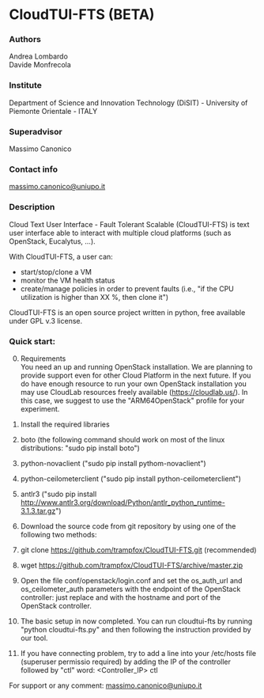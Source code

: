 # CloudTUI-FTS (BETA)

### Authors
Andrea Lombardo<br/>
Davide Monfrecola

### Institute
Department of Science and Innovation Technology (DiSIT) - University of Piemonte Orientale - ITALY

### Superadvisor
Massimo Canonico

### Contact info
massimo.canonico@uniupo.it

### Description
Cloud Text User Interface - Fault Tolerant Scalable (CloudTUI-FTS)
is text user interface able to interact with multiple
cloud platforms (such as OpenStack, Eucalytus, ...).

With CloudTUI-FTS, a user can:
- start/stop/clone a VM
- monitor the VM health status
- create/manage policies in order to prevent faults (i.e.,
"if the CPU utilization is higher than XX %, then clone it")

CloudTUI-FTS is an open source project written in python,
free available under GPL v.3 license.

### Quick start:

0. Requirements  
	You need an up and running OpenStack installation. We are planning
	to provide support even for other Cloud Platform in the next future.
	If you do have enough resource to run your own OpenStack installation
	you may use CloudLab resources freely available (https://cloudlab.us/).
	In this case, we suggest to use the "ARM64OpenStack" profile for your
	experiment.
1. Install the required libraries
  1. boto (the following command should work on most 
			of the linux distributions:
	 		"sudo pip install boto")
  2. python-novaclient ("sudo pip install pythom-novaclient")
  3. python-ceilometerclient ("sudo pip install python-ceilometerclient")
  4. antlr3 ("sudo pip install http://www.antlr3.org/download/Python/antlr_python_runtime-3.1.3.tar.gz")

2. Download the source code from git repository by using one of the following two methods:
  1. git clone https://github.com/trampfox/CloudTUI-FTS.git (recommended)
  2. wget https://github.com/trampfox/CloudTUI-FTS/archive/master.zip

3. Open the file conf/openstack/login.conf and set the os_auth_url and os_ceilometer_auth parameters with the endpoint of the OpenStack controller: just
    replace <HOSTNAME> and <PORT> with the hostname and port of the OpenStack controller.

4. The basic setup in now completed. You can run cloudtui-fts by running "python cloudtui-fts.py" and then following the instruction provided by our tool.

5. If you have connecting problem, try to add a line into your /etc/hosts file (superuser permissio required) by adding the IP of the controller followed by "ctl" word:
<Controller_IP> ctl

For support or any comment: massimo.canonico@uniupo.it
